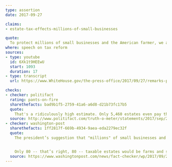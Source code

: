 ```yaml
---
type: assertion
date: 2017-09-27

claims:
- estate-tax-effects-millions-of-small-businesses

quote:
  To protect millions of small businesses and the American farmer, we are finally ending the crushing, the horrible, the unfair estate tax, or as it is often referred to, the death tax.
where: speech on tax reform
sources:
- type: youtube
  id: 6Xk1t9HEEwU
  start: 1093
  duration: 17
- type: transcript
  url: https://www.WhiteHouse.gov/the-press-office/2017/09/27/remarks-president-trump-tax-reform-event

checks:
- checker: politifact
  rating: pants-on-fire
  sharethefacts: bad9b1f5-2759-41a6-a6d8-d21b73fc17b5
  quote:
    That's a ridiculously high estimate. Only 5,460 estates even pay the tax each year, according to a credible estimate, and of those, about 80 represented small businesses or farms.
  source: http://www.politifact.com/truth-o-meter/statements/2017/sep/28/donald-trump/donald-trumps-pants-fire-claim-about-estate-tax-sm/
- checker: washington-post
  sharethefacts: 1ff2817f-669b-4934-9aea-eda2279ec32f
  quote:
    The president’s suggestion that "millions" of small businesses and farms are affected by the estate tax is absurd. According to the nonpartisan Tax Policy Center, only about 5,500 estates in 2017 -- out of nearly 3 million estates -- would have to pay any taxes. About half of estates subject to the tax would pay an average tax of about 9 percent. That’s because for a married couple, about $11 million is exempt from taxation.


    Only 80 -- that’s right, 80 -- taxable estates would be farms and small businesses.
  source: https://www.washingtonpost.com/news/fact-checker/wp/2017/09/28/fact-checking-president-trumps-tax-speech-in-indianapolis/
---
```

